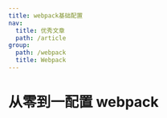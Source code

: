 ```yaml
---
title: webpack基础配置
nav:
  title: 优秀文章
  path: /article
group:
  path: /webpack
  title: Webpack
---
```


# 从零到一配置 webpack
